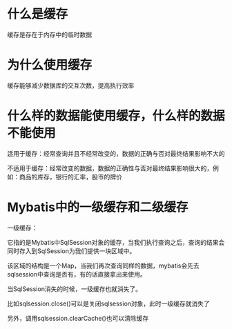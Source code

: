# 什么是缓存
缓存是存在于内存中的临时数据

# 为什么使用缓存
缓存能够减少数据库的交互次数，提高执行效率

# 什么样的数据能使用缓存，什么样的数据不能使用
适用于缓存：经常查询并且不经常改变的，数据的正确与否对最终结果影响不大的

不适用于缓存：经常改变的数据，数据的正确性与否对最终结果影响很大的，例如：商品的库存，银行的汇率，股市的牌价

# Mybatis中的一级缓存和二级缓存
一级缓存：

它指的是Mybatis中SqlSession对象的缓存，当我们执行查询之后，查询的结果会同时存入到SqlSession为我们提供一块区域中。

该区域的结构是一个Map，当我们再次查询同样的数据，mybatis会先去sqlsession中查询是否有，有的话直接拿出来使用。

当SqlSession消失的时候，一级缓存也就消失了。

比如sqlsession.close()可以是关闭sqlsession对象，此时一级缓存就消失了

另外，调用sqlsession.clearCache()也可以清除缓存
